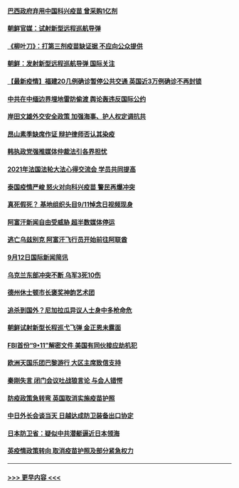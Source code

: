 #### [巴西政府弃用中国科兴疫苗 曾采购1亿剂](../pages/prog202/a103215479.md?t=09132101) 
#### [朝鲜官媒：试射新型远程巡航导弹](../pages/prog202/a103215435.md?t=09132101) 
#### [《柳叶刀》：打第三剂疫苗缺证据 不应向公众提供](../pages/prog202/a103215282.md?t=09132101) 
#### [朝鲜：发射新型远程巡航导弹 国际关注](../pages/prog202/a103215353.md?t=09132101) 
#### [【最新疫情】福建20几例确诊暂停公共交通 英国近3万例确诊不再封锁](../pages/prog202/a103215329.md?t=09132101) 
#### [中共在中缅边界埋地雷防偷渡 舆论轰违反国际公约](../pages/prog202/a103215305.md?t=09132101) 
#### [岸田文雄外交安全政策 加强海事、护人权定调抗共](../pages/prog202/a103215320.md?t=09132101) 
#### [昂山素季缺席作证 辩护律师否认其染疫](../pages/prog202/a103215204.md?t=09132101) 
#### [韩执政党强推媒体仲裁法引各界担忧](../pages/prog202/a103215224.md?t=09132101) 
#### [2021年法国法轮大法心得交流会 学员共同提高](../pages/prog202/a103215222.md?t=09132101) 
#### [泰国疫情严峻 怒火对向科兴疫苗 警民再爆冲突](../pages/prog202/a103215124.md?t=09132101) 
#### [真死假死？ 基地组织头目9/11悼念日视频现身](../pages/prog202/a103215154.md?t=09132101) 
#### [阿富汗新闻自由受威胁 超半数媒体停运](../pages/prog202/a103215148.md?t=09132101) 
#### [逃亡乌兹别克 阿富汗飞行员开始前往阿联酋](../pages/prog202/a103215062.md?t=09132101) 
#### [9月12日国际新闻简讯](../pages/prog202/a103215049.md?t=09132101) 
#### [乌克兰东部冲突不断 乌军3死10伤](../pages/prog202/a103214899.md?t=09132101) 
#### [德州休士顿市长褒奖神韵艺术团](../pages/prog202/a103214901.md?t=09132101) 
#### [追杀到国外？尼加拉瓜异议人士身中多枪命危](../pages/prog202/a103214865.md?t=09132101) 
#### [朝鲜试射新型长程巡弋飞弹 金正恩未露面](../pages/prog202/a103214830.md?t=09132101) 
#### [FBI首份“9•11”解密文件 美国有同伙接应劫机犯](../pages/prog202/a103214743.md?t=09132101) 
#### [欧洲天国乐团巴黎游行 大区主席致信支持](../pages/prog202/a103214689.md?t=09132101) 
#### [秦刚失言 闭门会议吐战狼言论 与会人错愕](../pages/prog202/a103214657.md?t=09132101) 
#### [防疫政策急转弯 英国取消实施疫苗护照](../pages/prog202/a103214703.md?t=09132101) 
#### [中日外长会谈当天 日越达成防卫装备出口协定](../pages/prog202/a103214680.md?t=09132101) 
#### [日本防卫省：疑似中共潜艇逼近日本领海](../pages/prog202/a103214618.md?t=09132101) 
#### [英疫情政策转向 取消疫苗护照及部分紧急权力](../pages/prog202/a103214554.md?t=09132101) 

----
#### [ >>> 更早内容 <<< ](../indexes/prog202-earlier.md)
